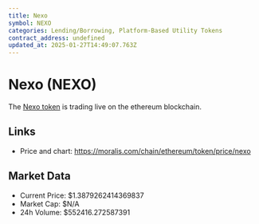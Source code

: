 ```yaml
---
title: Nexo
symbol: NEXO
categories: Lending/Borrowing, Platform-Based Utility Tokens
contract_address: undefined
updated_at: 2025-01-27T14:49:07.763Z
---
```


# Nexo (NEXO)
The [Nexo token](https://moralis.com/chain/ethereum/token/price/nexo) is trading live on the ethereum blockchain.

## Links
- Price and chart: https://moralis.com/chain/ethereum/token/price/nexo

## Market Data
- Current Price: $1.3879262414369837
- Market Cap: $N/A
- 24h Volume: $552416.272587391

